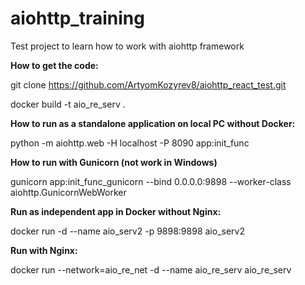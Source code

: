 # aiohttp_training
Test project to learn how to work with aiohttp framework

**How to get the code:**

git clone https://github.com/ArtyomKozyrev8/aiohttp_react_test.git

docker build -t aio_re_serv .

**How to run as a standalone application on local PC without Docker:**

python -m aiohttp.web -H localhost -P 8090 app:init_func

**How to run with Gunicorn (not work in Windows)**

gunicorn app:init_func_gunicorn --bind 0.0.0.0:9898 --worker-class aiohttp.GunicornWebWorker

**Run as independent app in Docker without Nginx:**

docker run -d --name aio_serv2 -p 9898:9898 aio_serv2

**Run with Nginx:** 

docker run --network=aio_re_net -d --name aio_re_serv aio_re_serv

